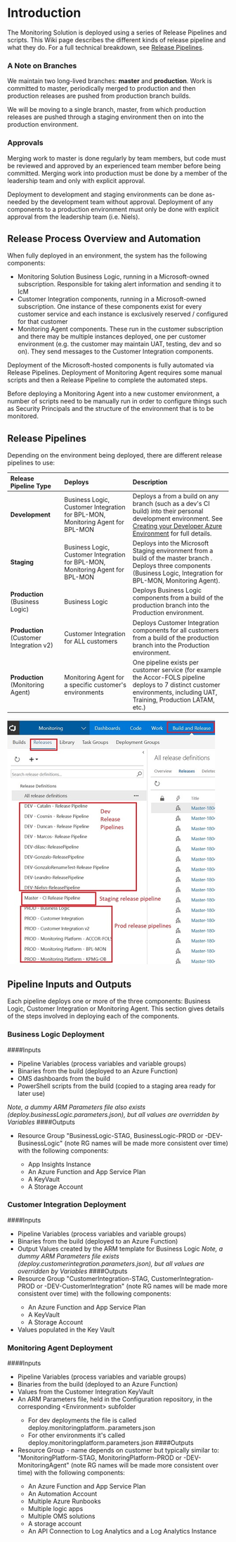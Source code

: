 # Introduction
The Monitoring Solution is deployed using a series of Release Pipelines and scripts. This Wiki page describes the different kinds of release pipeline and what they do. For a full technical breakdown, see [Release Pipelines](/Technical-Details-Monitoring-Platform/Release-Pipelines).

### A Note on Branches
We maintain two long-lived branches: **master** and **production**. Work is committed to master, periodically merged to production and then production releases are pushed from production branch builds.

We will be moving to a single branch, master, from which production releases are pushed through a staging environment then on into the production environment.

### Approvals
Merging work to master is done regularly by team members, but code must be reviewed and approved by an experienced team member before being committed.
Merging work into production must be done by a member of the leadership team and only with explicit approval.

Deployment to development and staging environments can be done as-needed by the development team without approval.
Deployment of any components to a production environment must only be done with explicit approval from the leadership team (i.e. Niels).

## Release Process Overview and Automation
When fully deployed in an environment, the system has the following components:
- Monitoring Solution Business Logic, running in a Microsoft-owned subscription. Responsible for taking alert information and sending it to IcM
- Customer Integration components, running in a Microsoft-owned subscription. One instance of these components exist for every customer service and each instance is exclusively reserved / configured for that customer
- Monitoring Agent components. These run in the customer subscription and there may be multiple instances deployed, one per customer environment (e.g. the customer may maintain UAT, testing, dev and so on). They send messages to the Customer Integration components.

Deployment of the Microsoft-hosted components is fully automated via Release Pipelines.
Deployment of Monitoring Agent requires some manual scripts and then a Release Pipeline to complete the automated steps.

Before deploying a Monitoring Agent into a new customer environment, a number of scripts need to be manually run in order to configure things such as Security Principals and the structure of the environment that is to be monitored.

## Release Pipelines

Depending on the environment being deployed, there are different release pipelines to use:

| Release Pipeline Type | Deploys |  Description |  
|:---------------|:----------|:----------|
| **Development** | Business Logic, Customer Integration for BPL-MON, Monitoring Agent for BPL-MON | Deploys a from a build on any branch (such as a dev's CI build) into their personal development environment.  See [Creating your Developer Azure Environment](/Team-Guidelines/Creating-your-Developer-Azure-Environment) for full details.
| **Staging**  | Business Logic, Customer Integration for BPL-MON, Monitoring Agent for BPL-MON | Deploys into the Microsoft Staging environment from a build of the master branch . Deploys three components (Business Logic, Integration for BPL-MON, Monitoring Agent). 
| **Production** (Business Logic) | Business Logic | Deploys Business Logic components from a build of the production branch  into the Production environment. 
| **Production** (Customer Integration v2) | Customer Integration for ALL customers | Deploys Customer Integration components for all customers from a build of the production branch into the Production environment. 
| **Production** (Monitoring Agent) | Monitoring Agent for a specific customer's environments | One pipeline exists per customer service (for example the Accor-FOLS pipeline deploys to 7 distinct customer environments, including UAT, Training, Production LATAM, etc.) 

![releasepipelinesmall.jpg](.attachments/releasepipelinesmall-ea0182cf-058a-48b1-82bb-ebfa9b0fb851.jpg)

## Pipeline Inputs and Outputs
Each pipeline deploys one or more of the three components: Business Logic, Customer Integration or Monitoring Agent. This section gives details of the steps involved in deploying each of the components.

### Business Logic Deployment
####Inputs
- Pipeline Variables (process variables and variable groups)
- Binaries from the build (deployed to an Azure Function)
- OMS dashboards from the build
- PowerShell scripts from the build (copied to a staging area ready for later use)

_Note, a dummy ARM Parameters file also exists (deploy.businessLogic.parameters.json), but all values are overridden by Variables_
####Outputs
- Resource Group "BusinessLogic-STAG, BusinessLogic-PROD or <initals>-DEV-BusinessLogic" (note RG names will be made more consistent over time) with the following components:
     - App Insights Instance
     - An Azure Function and App Service Plan
     - A KeyVault
     - A Storage Account

### Customer Integration Deployment
####Inputs
- Pipeline Variables (process variables and variable groups)
- Binaries from the build (deployed to an Azure Function)
- Output Values created by the ARM template for Business Logic
_Note, a dummy ARM Parameters file exists (deploy.customerintegration.parameters.json), but all values are overridden by Variables_
####Outputs
- Resource Group "CustomerIntegration-STAG, CustomerIntegration-PROD or <initals>-DEV-CustomerIntegration" (note RG names will be made more consistent over time) with the following components:
     - An Azure Function and App Service Plan
     - A KeyVault
     - A Storage Account
- Values populated in the Key Vault


### Monitoring Agent Deployment
####Inputs
- Pipeline Variables (process variables and variable groups)
- Binaries from the build (deployed to an Azure Function)
- Values from the Customer Integration KeyVault
- An ARM Parameters file, held in the Configuration repository, in the corresponding <Service ID>\<Environment> subfolder
   - For dev deployments the file is called deploy.monitoringplatform.<initials>.parameters.json
   - For other environments it's called deploy.monitoringplatform.parameters.json
####Outputs
- Resource Group - name depends on customer but typically similar to: "MonitoringPlatform-STAG, MonitoringPlatform-PROD or <initals>-DEV-MonitoringAgent" (note RG names will be made more consistent over time) with the following components:
     - An Azure Function and App Service Plan
     - An Automation Account
     - Multiple Azure Runbooks
     - Multiple logic apps
     - Multiple OMS solutions
     - A storage account
     - An API Connection to Log Analytics and a Log Analytics Instance

